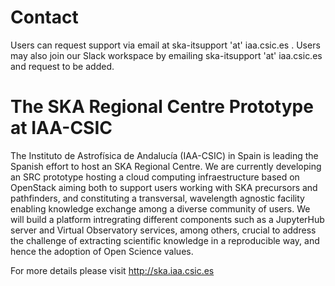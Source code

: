 # Contact

Users can request support via email at ska-itsupport 'at' iaa.csic.es . Users may also join our Slack workspace by emailing ska-itsupport 'at' iaa.csic.es and request to be added.  


# The SKA Regional Centre Prototype at IAA-CSIC 

The Instituto de Astrofísica de Andalucía (IAA-CSIC) in Spain is leading the Spanish effort to host an SKA Regional Centre. We are currently developing an SRC prototype hosting a cloud computing infraestructure based on OpenStack aiming both to support users working with SKA precursors and pathfinders, and constituting a transversal, wavelength agnostic facility enabling knowledge exchange among a diverse community of users. We will build a platform intregrating different components such as a JupyterHub server and Virtual Observatory services, among others, crucial to address the challenge of extracting scientific knowledge in a reproducible way, and hence the adoption of Open Science values.  

For more details please visit http://ska.iaa.csic.es 
